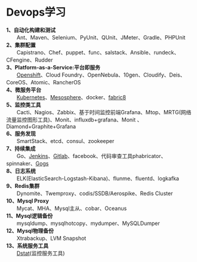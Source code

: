 # Devops学习
**1、自动化构建和测试**  
&emsp;&emsp;Ant、Maven、Selenium、PyUnit、QUnit、JMeter、Gradle、PHPUnit  
**2、集群配置**  
&emsp;&emsp;Capistrano、Chef、puppet、func、salstack、Ansible、rundeck、CFengine、Rudder  
**3、Platform-as-a-Service:平台即服务**  
&emsp;&emsp;[Openshift](https://developers.openshift.com/getting-started/index.html)、Cloud Foundry、OpenNebula、10gen、Cloudify、Deis、CoreOS、Atomic、RancherOS  
**4、微服务平台**  
&emsp;&emsp;[Kubernetes](http://kubernetes.io/docs/)、[Mesosphere](https://docs.mesosphere.com/)、docker、[fabric8](https://fabric8.io/)  
**5、监控类工具**  
&emsp;&emsp;Cacti、Nagios、Zabbix、基于时间监控前端Grafana、Mtop、MRTG(网络流量监控图形工具)、Monit、influxdb+grafana、Monit 、Diamond+Graphite+Grafana  
**6、服务发现**  
&emsp;&emsp;SmartStack、etcd、consul、zookeeper  
**7、持续集成**  
&emsp;&emsp;Go、[Jenkins](https://jenkins.io/index.html)、[Gitlab](https://about.gitlab.com/downloads/)、facebook、代码审查工具phabricator、spinnaker、[Gogs](https://gogs.io/)  
**8、日志系统**  
&emsp;&emsp;ELK(ElasticSearch-Logstash-Kibana)、flunme、fluentd、logkafka  
**9、Redis集群**  
&emsp;&emsp;Dynomite、Twemproxy、codis/SSDB/Aerospike、Redis Cluster  
**10、Mysql Proxy**   
&emsp;&emsp;Mycat、MHA、Mysql主从、cobar、Oceanus  
**11、Mysql逻辑备份**  
&emsp;&emsp;mysqldump、mysqlhotcopy、mydumper、MySQLDumper  
**12、Mysql物理备份**   
&emsp;&emsp;Xtrabackup、LVM Snapshot  
**13、系统服务工具**   
&emsp;&emsp;[Dstat](http://dag.wiee.rs/home-made/dstat/)(监控服务工具)  
